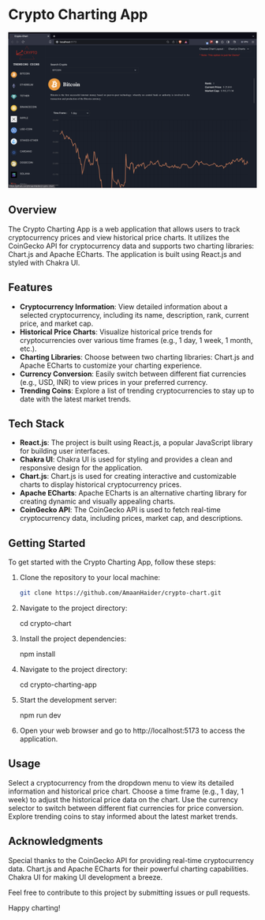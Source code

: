 # Crypto Charting App

![App Screenshot](./src/assets/appScreenshot.png)

## Overview

The Crypto Charting App is a web application that allows users to track cryptocurrency prices and view historical price charts. It utilizes the CoinGecko API for cryptocurrency data and supports two charting libraries: Chart.js and Apache ECharts. The application is built using React.js and styled with Chakra UI.

## Features

- **Cryptocurrency Information**: View detailed information about a selected cryptocurrency, including its name, description, rank, current price, and market cap.
- **Historical Price Charts**: Visualize historical price trends for cryptocurrencies over various time frames (e.g., 1 day, 1 week, 1 month, etc.).
- **Charting Libraries**: Choose between two charting libraries: Chart.js and Apache ECharts to customize your charting experience.
- **Currency Conversion**: Easily switch between different fiat currencies (e.g., USD, INR) to view prices in your preferred currency.
- **Trending Coins**: Explore a list of trending cryptocurrencies to stay up to date with the latest market trends.

## Tech Stack

- **React.js**: The project is built using React.js, a popular JavaScript library for building user interfaces.
- **Chakra UI**: Chakra UI is used for styling and provides a clean and responsive design for the application.
- **Chart.js**: Chart.js is used for creating interactive and customizable charts to display historical cryptocurrency prices.
- **Apache ECharts**: Apache ECharts is an alternative charting library for creating dynamic and visually appealing charts.
- **CoinGecko API**: The CoinGecko API is used to fetch real-time cryptocurrency data, including prices, market cap, and descriptions.

## Getting Started

To get started with the Crypto Charting App, follow these steps:

1. Clone the repository to your local machine:

   ```bash
   git clone https://github.com/AmaanHaider/crypto-chart.git

2. Navigate to the project directory:

   cd crypto-chart


3. Install the project dependencies:

   npm install

4. Navigate to the project directory:

   cd crypto-charting-app

5. Start the development server:

   npm run dev

6. Open your web browser and go to http://localhost:5173 to access the application.


## Usage

Select a cryptocurrency from the dropdown menu to view its detailed information and historical price chart.
Choose a time frame (e.g., 1 day, 1 week) to adjust the historical price data on the chart.
Use the currency selector to switch between different fiat currencies for price conversion.
Explore trending coins to stay informed about the latest market trends.

## Acknowledgments

Special thanks to the CoinGecko API for providing real-time cryptocurrency data.
Chart.js and Apache ECharts for their powerful charting capabilities.
Chakra UI for making UI development a breeze.

Feel free to contribute to this project by submitting issues or pull requests.

Happy charting!


